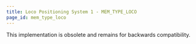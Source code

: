 ```yaml
---
title: Loco Positioning System 1 - MEM_TYPE_LOCO
page_id: mem_type_loco
---
```


This implementation is obsolete and remains for backwards compatibility.
